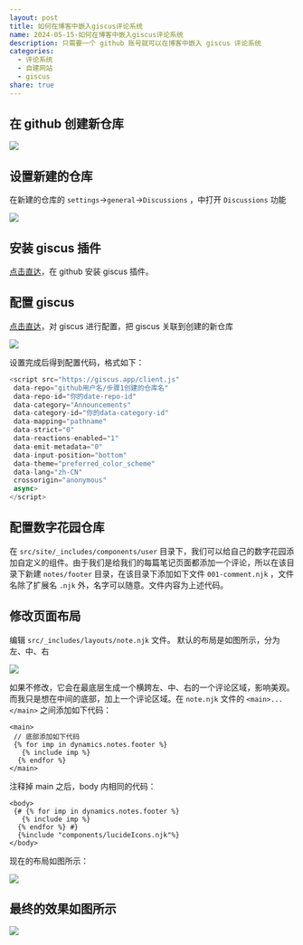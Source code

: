 ```yaml
---  
layout: post  
title: 如何在博客中嵌入giscus评论系统  
name: 2024-05-15-如何在博客中嵌入giscus评论系统  
description: 只需要一个 github 账号就可以在博客中嵌入 giscus 评论系统  
categories:  
  - 评论系统  
  - 自建网站  
  - giscus  
share: true  
---  
```

  
## 在 github 创建新仓库  
  
![](https://pic4.zhimg.com/80/v2-8177b83e8b8c4becda9e4e003ef9c6df_720w.webp)  
  
## 设置新建的仓库  
  
在新建的仓库的 `settings`->`general`->`Discussions` ，中打开 `Discussions` 功能  
  
![](https://pic4.zhimg.com/80/v2-e79fd557cc20d5d935a8f1f9a7f965b3_720w.webp)  
  
## 安装 giscus 插件  
  
[点击直达](https://github.com/apps/giscus)，在 github 安装 giscus 插件。  
  
## 配置 giscus  
  
[点击直达](https://giscus.app/zh-CN)，对 giscus 进行配置，把 giscus 关联到创建的新仓库  
  
![](https://pic1.zhimg.com/80/v2-bdfa6bcdbdb5b5ede0c7f180be83814c_720w.webp)  
  
设置完成后得到配置代码，格式如下：  
  
```js  
<script src="https://giscus.app/client.js"  
 data-repo="github用户名/步骤1创建的仓库名"  
 data-repo-id="你的date-repo-id"  
 data-category="Announcements"  
 data-category-id="你的data-category-id"  
 data-mapping="pathname"  
 data-strict="0"  
 data-reactions-enabled="1"  
 data-emit-metadata="0"  
 data-input-position="bottom"  
 data-theme="preferred_color_scheme"  
 data-lang="zh-CN"  
 crossorigin="anonymous"  
 async>  
</script>  
```  
  
## 配置数字花园仓库  
  
  在 `src/site/_includes/components/user` 目录下，我们可以给自己的数字花园添加自定义的组件。由于我们是给我们的每篇笔记页面都添加一个评论，所以在该目录下新建 `notes/footer` 目录，在该目录下添加如下文件 `001-comment.njk` ，文件名除了扩展名 `.njk` 外，名字可以随意。文件内容为上述代码。  
  
## 修改页面布局  
  
编辑 `src/_includes/layouts/note.njk` 文件。 默认的布局是如图所示，分为左、中、右  
  
![](https://pic3.zhimg.com/80/v2-9364b719097115ba2b1ca944a32cbd3e_720w.webp)  
  
如果不修改，它会在最底层生成一个横跨左、中、右的一个评论区域，影响美观。而我只是想在中间的底部，加上一个评论区域。在 `note.njk` 文件的 `<main>...</main>` 之间添加如下代码：  
  
```text  
<main>  
 // 底部添加如下代码  
 {% for imp in dynamics.notes.footer %}  
   {% include imp %}  
  {% endfor %}  
</main>  
```  
  
注释掉 main 之后，body 内相同的代码：  
  
```text  
<body>  
 {# {% for imp in dynamics.notes.footer %}  
   {% include imp %}  
  {% endfor %} #}  
  {%include "components/lucideIcons.njk"%}  
</body>  
```  
  
现在的布局如图所示：    
  
![](https://pic4.zhimg.com/80/v2-3c22b7b51100050e1b5ad57394f0645b_720w.webp)  
  
## 最终的效果如图所示  
  
![](https://pic3.zhimg.com/80/v2-17d7e8aba9e3306d4c50e82e43431042_720w.webp)  
